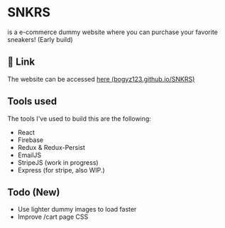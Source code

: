 
# SNKRS

is a e-commerce dummy website where you can purchase your favorite sneakers! (Early build)


## 🔗 Link
The website can be accessed [here (bogyz123.github.io/SNKRS)](https://bogyz123.github.io/SNKRS/)

## Tools used

The tools I've used to build this are the following:
- React
- Firebase
- Redux & Redux-Persist
- EmailJS 
- StripeJS (work in progress)
- Express (for stripe, also WIP.)


## Todo (New)

- Use lighter dummy images to load faster
- Improve /cart page CSS

